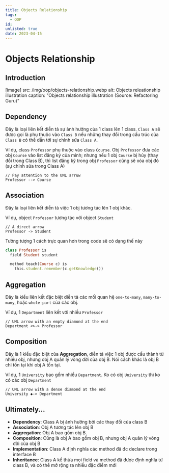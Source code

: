 ```yaml
---
title: Objects Relationship
tags:
  - OOP
id:
unlisted: true
date: 2023-04-15
---
```


# Objects Relationship

## Introduction

[image]
  src: /img/oop/objects-relationship.webp
  alt: Objects releationship illustration
  caption: "Objects relationship illustration (Source: Refactoring Guru)"

## Dependency

Đây là loại liên kết diễn tả sự ảnh hưởng của 1 class lên 1 class. `Class A` sẽ được gọi là phụ thuộc vào `Class B` nếu những thay đổi trong cấu trúc của `Class B` có thể dẫn tới sự chỉnh sửa `Class A`.

Ví dụ, class `Professor` phụ thuộc vào class `Course`. Obj `Professor` đưa các obj `Course` vào list đăng ký của mình; nhưng nếu 1 obj `Course` bị hủy (thay đổi trong Class B), thì list đăng ký trong obj `Professor` cũng sẽ xóa obj đó (sự chỉnh sửa trong Class A)

```
// Pay attention to the UML arruw
Professor --> Course
```

## Association

Đây là loại liên kết diễn tả việc 1 obj tương tác lên 1 obj khác.

Ví dụ, object `Professor` tương tác với object `Student`

```
// A direct arrow
Professor -> Student
```

Tưởng tượng 1 cách trực quan hơn trong code sẽ có dạng thế này

```ruby
class Professor is
  field Student student

  method teach(Course c) is
    this.student.remember(c.getKnowledge())
```

## Aggregation

Đây là kiểu liên kết đặc biệt diễn tả các mối quan hệ `one-to-many`, `many-to-many`, hoặc `whole-part` của các obj.

Ví dụ, 1 `Department` liên kết với nhiều `Professor`

```
// UML arrow with an empty diamond at the end
Department <>-> Professor
```

## Composition

Đây là 1 kiểu đặc biệt của **Aggregation**, diễn tả việc 1 obj được cấu thành từ nhiều obj, nhưng obj A quản lý vòng đời của obj B. Nói cách khác là obj B chỉ tồn tại khi obj A tồn tại.

Ví dụ, 1 `University` bao gồm nhiều `Department`. Ko có obj `University` thì ko có các obj `Department`

```
// UML arrow with a dense diamond at the end
University ◆-> Department
```

## Ultimately...

- **Dependency**: Class A bị ảnh hưởng bởi các thay đổi của class B
- **Association**: Obj A tương tác lên obj B
- **Aggregation**: Obj A bao gồm obj B.
- **Composition**: Cũng là obj A bao gồm obj B, nhưng obj A quản lý vòng đời của obj B
- **Implementation**: Class A định nghĩa các method đã đc declare trong interface B
- **Inheritance**: Class A kế thừa mọi field và method đã được định nghĩa từ class B, và có thể mở rộng ra nhiều đặc điểm mới

